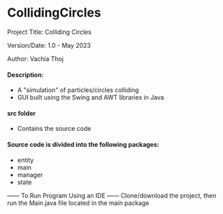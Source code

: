 # CollidingCircles
Project Title: Colliding Circles

Version/Date: 1.0 - May 2023

Author: Vachia Thoj

#### Description: 
- A "simulation" of particles/circles colliding
- GUI built using the Swing and AWT libraries in Java

#### src folder
- Contains the source code

#### Source code is divided into the following packages:
- entity
- main
- manager
- state


—— To Run Program Using an IDE —— Clone/download the project, then run the Main.java file located in the main package
